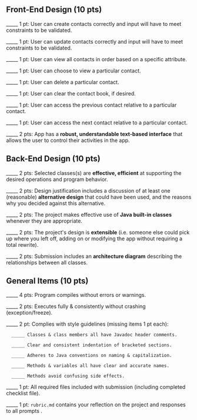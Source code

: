 ## Front-End Design (10 pts)

_____ 1 pt: User can create contacts correctly and input will have to meet constraints to be validated.

_____ 1 pt: User can update contacts correctly and input will have to meet constraints to be validated.

_____ 1 pt: User can view all contacts in order based on a specific attribute.

_____ 1 pt: User can choose to view a particular contact.

_____ 1 pt: User can delete a particular contact.

_____ 1 pt: User can clear the contact book, if desired.

_____ 1 pt: User can access the previous contact relative to a particular contact.

_____ 1 pt: User can access the next contact relative to a particular contact.

_____ 2 pts: App has a **robust, understandable text-based interface** that allows the user to control their activities in the app.

## Back-End Design (10 pts)

_____ 2 pts: Selected classes(s) are **effective, efficient** at supporting the desired operations and program behavior.

_____ 2 pts: Design justification includes a discussion of at least one (reasonable) **alternative design** that could have been used, and the reasons why you decided against this alternative.

_____ 2 pts: The project makes effective use of **Java built-in classes** whenever they are appropriate.

_____ 2 pts: The project's design is **extensible** (i.e. someone else could pick up where you left off, adding on or modifying the app without requiring a total rewrite).

_____ 2 pts: Submission includes an **architecture diagram** describing the relationships between all classes.

## General Items (10 pts)

_____ 4 pts: Program compiles without errors or warnings.

_____ 2 pts: Executes fully & consistently without crashing (exception/freeze).

_____ 2 pt: Complies with style guidelines (missing items 1 pt each):

      _____ Classes & class members all have Javadoc header comments.

      _____ Clear and consistent indentation of bracketed sections.

      _____ Adheres to Java conventions on naming & capitalization.

      _____ Methods & variables all have clear and accurate names.

      _____ Methods avoid confusing side effects.

_____ 1 pt: All required files included with submission (including completed checklist file).

_____ 1 pt: `rubric.md` contains your reflection on the project and responses to all prompts .